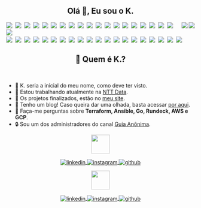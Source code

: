 <div class="title">
  <h2 align="center">Olá 👋, Eu sou o K.</h2>
</div>
<div class="card">
  <div class="dark-theme">
    <a href="https://stephan-lopes.github.io#gh-dark-mode-only"><img align="right" src="https://raw.githubusercontent.com/gist/stephan-lopes/26c930964dea34c8016f78f74359ebfc/raw/4a55bb9ca192f7cca75f1be4cde61f1b5eb2bcda/profile-card.svg" /></a>
  </div>
  <div class="light-theme">
    <a href="https://stephan-lopes.github.io#gh-light-mode-only"><img align="right" src="https://raw.githubusercontent.com/gist/stephan-lopes/26c930964dea34c8016f78f74359ebfc/raw/eb3d8673348d3b0eea216be068ebe7d2e5b05df1/profile-light-card.svg" /></a>
  </div>
</div>
<div class="badges">
  <div class="dark-theme">
    <a href="https://www.linux.org/#gh-dark-mode-only"><img src="https://img.shields.io/badge/-Linux-05122A?style=flat&logo=linux" /></a>&nbsp;
    <a href="https://go.dev/#gh-dark-mode-only"><img src="https://img.shields.io/badge/-Go-05122A?style=flat&logo=go" /></a>&nbsp;
    <a href="https://git-scm.com/#gh-dark-mode-only"><img src="https://img.shields.io/badge/-Git-05122A?style=flat&logo=git" /></a>&nbsp;
    <a href="https://www.gnu.org/software/bash/#gh-dark-mode-only"><img src="https://img.shields.io/badge/-Bash-05122A?style=flat&logo=gnu-bash" /></a>&nbsp;
    <a href="https://www.docker.com/#gh-dark-mode-only"><img src="https://img.shields.io/badge/-Docker-05122A?style=flat&logo=docker" /></a>&nbsp;
    <a href="https://www.jenkins.io/#gh-dark-mode-only"><img src="https://img.shields.io/badge/-Jenkins-05122A?style=flat&logo=jenkins&logoColor=white" /></a>&nbsp;
    <a href="https://www.ansible.com/#gh-dark-mode-only"><img src="https://img.shields.io/badge/-Ansible-05122A?style=flat&logo=ansible" /></a>&nbsp;
    <a href="https://www.vagrantup.com/#gh-dark-mode-only"><img src="https://img.shields.io/badge/-Vagrant-05122A?style=flat&logo=vagrant" /></a>&nbsp;
    <a href="https://www.terraform.io/#gh-dark-mode-only"><img src="https://img.shields.io/badge/-Terraform-05122A?style=flat&logo=terraform" /></a>&nbsp;
    <a href="https://www.packer.io/#gh-dark-mode-only"><img src="https://img.shields.io/badge/-Packer-05122A?style=flat&logo=packer" /></a>&nbsp;
    <a href="https://www.consul.io/#gh-dark-mode-only"><img src="https://img.shields.io/badge/-Consul-05122A?style=flat&logo=consul" /></a>&nbsp;
    <a href="https://www.digitalocean.com/#gh-dark-mode-only"><img src="https://img.shields.io/badge/-DigitalOcean-05122A?style=flat&logo=digitalocean" /></a>&nbsp;
    <a href="https://cloud.google.com/#gh-dark-mode-only"><img src="https://img.shields.io/badge/-GCP-05122A?style=flat&logo=google-cloud" /></a>&nbsp;
    <a href="https://aws.amazon.com/pt/#gh-dark-mode-only"><img src="https://img.shields.io/badge/-AWS-05122A?style=flat&logo=amazon-aws&logoColor=yellow" /></a>&nbsp;
    <a href="https://openvpn.net/#gh-dark-mode-only"><img src="https://img.shields.io/badge/-OpenVPN-05122A?style=flat&logo=openvpn" /></a>&nbsp;
    <a href="https://httpd.apache.org/#gh-dark-mode-only"><img src="https://img.shields.io/badge/-Apache-05122A?style=flat&logo=apache" /></a>&nbsp;
    <a href="https://www.nginx.com/#gh-dark-mode-only"><img src="https://img.shields.io/badge/-NGinX-05122A?style=flat&logo=nginx" /></a>&nbsp;
    <a href="https://www.graylog.org/products/open-source#gh-dark-mode-only"><img src="https://img.shields.io/badge/-Graylog-05122A?style=flat&logo=graylog" /></a>&nbsp;
    <a href="https://prometheus.io/#gh-dark-mode-only"><img src="https://img.shields.io/badge/-Prometheus-05122A?style=flat&logo=prometheus" /></a>&nbsp;
    <a href="https://prometheus.io/#gh-dark-mode-only"><img src="https://img.shields.io/badge/-Grafana-05122A?style=flat&logo=grafana" /></a>&nbsp;
  </div>

  <div class="light-theme">
    <a href="https://www.linux.org/#gh-light-mode-only"><img src="https://img.shields.io/badge/-Linux-F5F5F5?style=flat&logo=linux" /></a>&nbsp;
    <a href="https://go.dev/#gh-light-mode-only"><img src="https://img.shields.io/badge/-Go-F5F5F5?style=flat&logo=go" /></a>&nbsp;
    <a href="https://git-scm.com/#gh-light-mode-only"><img src="https://img.shields.io/badge/-Git-F5F5F5?style=flat&logo=git" /></a>&nbsp;
    <a href="https://www.gnu.org/software/bash/#gh-light-mode-only"><img src="https://img.shields.io/badge/-Bash-F5F5F5?style=flat&logo=gnu-bash" /></a>&nbsp;
    <a href="https://www.docker.com/#gh-light-mode-only"><img src="https://img.shields.io/badge/-Docker-F5F5F5?style=flat&logo=docker" /></a>&nbsp;
    <a href="https://www.jenkins.io/#gh-light-mode-only"><img src="https://img.shields.io/badge/-Jenkins-F5F5F5?style=flat&logo=jenkins&logoColor=black" /></a>&nbsp;
    <a href="https://www.ansible.com/#gh-light-mode-only"><img src="https://img.shields.io/badge/-Ansible-F5F5F5?style=flat&logo=ansible&logoColor=black" /></a>&nbsp;
    <a href="https://www.vagrantup.com/#gh-light-mode-only"><img src="https://img.shields.io/badge/-Vagrant-F5F5F5?style=flat&logo=vagrant&logoColor=blue" /></a>&nbsp;
    <a href="https://www.terraform.io/#gh-light-mode-only"><img src="https://img.shields.io/badge/-Terraform-F5F5F5?style=flat&logo=terraform&logoColor=purple" /></a>&nbsp;
    <a href="https://www.packer.io/#gh-light-mode-only"><img src="https://img.shields.io/badge/-Packer-F5F5F5?style=flat&logo=packer" /></a>&nbsp;
    <a href="https://www.consul.io/#gh-light-mode-only"><img src="https://img.shields.io/badge/-Consul-F5F5F5?style=flat&logo=consul" /></a>&nbsp;
    <a href="https://www.digitalocean.com/#gh-light-mode-only"><img src="https://img.shields.io/badge/-DigitalOcean-F5F5F5?style=flat&logo=digitalocean" /></a>&nbsp;
    <a href="https://cloud.google.com/#gh-light-mode-only"><img src="https://img.shields.io/badge/-GCP-F5F5F5?style=flat&logo=google-cloud" /></a>&nbsp;
    <a href="https://aws.amazon.com/pt/#gh-light-mode-only"><img src="https://img.shields.io/badge/-AWS-F5F5F5?style=flat&logo=amazon-aws&logoColor=yellow" /></a>&nbsp;
    <a href="https://openvpn.net/#gh-light-mode-only"><img src="https://img.shields.io/badge/-OpenVPN-F5F5F5?style=flat&logo=openvpn" /></a>&nbsp;
    <a href="https://httpd.apache.org/#gh-light-mode-only"><img src="https://img.shields.io/badge/-Apache-F5F5F5?style=flat&logo=apache&logoColor=black" /></a>&nbsp;
    <a href="https://www.nginx.com/#gh-light-mode-only"><img src="https://img.shields.io/badge/-NGinX-F5F5F5?style=flat&logo=nginx&logoColor=3AA33E" /></a>&nbsp;
    <a href="https://www.graylog.org/products/open-source#gh-light-mode-only"><img src="https://img.shields.io/badge/-Graylog-F5F5F5?style=flat&logo=graylog" /></a>&nbsp;
    <a href="https://prometheus.io/#gh-light-mode-only"><img src="https://img.shields.io/badge/-Prometheus-F5F5F5?style=flat&logo=prometheus" /></a>&nbsp;
    <a href="https://prometheus.io/#gh-light-mode-only"><img src="https://img.shields.io/badge/-Grafana-F5F5F5?style=flat&logo=grafana" /></a>&nbsp;
</div>

<div class="description">
  <div class="description-title">
    <h2 align="center">🤔 Quem é K.?</h2>
  </div>

  <br>
  <div class="description-list">
    <ul>
      <li>🤣 K. seria a inicial do meu nome, como deve ter visto.</li>
      <li>💼 Estou trabalhando atualmente na <a href="https://www.nttdata.com">NTT Data</a>.</li>
      <li>🚀 Os projetos finalizados, estão no <a href="https://stephan.linuxops.info">meu site</a>.</li>
      <li>📝 Tenho um blog! Caso queira dar uma olhada, basta acessar <a href="https://stephan-lopes.github.io/blog/">por aqui</a>.</li>
      <li>💬 Faça-me perguntas sobre <b>Terraform, Ansible, Go, Rundeck, AWS e GCP</b>.</li>
      <li>🔒 Sou um dos administradores do canal <a href="https://guiaanonima.com">Guia Anônima</a>.</li>
    </ul>
  </div>
</div>

<div class="footer">
  <div class="dark-theme">
     <p align="center">
      <a href="https://github.com/stephan-lopes#gh-dark-mode-only" target="_blank">
        <img align="center" width="50px" src="https://cdn3.emoji.gg/emojis/7550-cat-spin.gif" />
      </a>
    </p>
    <p align="center">
      <a href="https://linkedin.com/in/kevenstephan#gh-dark-mode-only" target="_blank">
        <img align="center" src="https://img.shields.io/badge/-LinkedIn-05122A?style=flat&logo=linkedin" alt="linkedin" />
      </a>
      <a href="https://instagram.com/keven_slopes#gh-dark-mode-only" target="_blank">
        <img align="center" src="https://img.shields.io/badge/-Instagram-05122A?style=flat&logo=instagram"
          alt="instagram" />
      </a>
      <a href="https://github.com/stephan-lopes#gh-dark-mode-only" target="_blank">
        <img align="center" src="https://img.shields.io/badge/-GitHub-05122A?style=flat&logo=github" alt="github" />
      </a>
    </p>
  </div>
  <div class="light-theme">
    <p align="center">
      <a href="https://github.com/stephan-lopes#gh-light-mode-only" target="_blank">
        <img align="center" width="50px" src="https://cdn3.emoji.gg/emojis/4429-catspin.gif" />
      </a>
    </p>
    <p align="center">
      <a href="https://linkedin.com/in/kevenstephan#gh-light-mode-only" target="_blank">
        <img align="center" src="https://img.shields.io/badge/-LinkedIn-F5F5F5?style=flat&logo=linkedin&logoColor=black" alt="linkedin" />
      </a>
      <a href="https://instagram.com/keven_slopes#gh-light-mode-only" target="_blank">
        <img align="center" src="https://img.shields.io/badge/-Instagram-F5F5F5?style=flat&logo=instagram"
          alt="instagram" />
      </a>
      <a href="https://github.com/stephan-lopes#gh-light-mode-only" target="_blank">
        <img align="center" src="https://img.shields.io/badge/-GitHub-F5F5F5?style=flat&logo=github&logoColor=black" alt="github" />
      </a>
    </p>
  </div>
</div>
